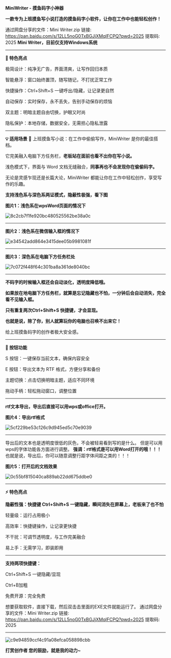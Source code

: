 **MiniWriter - 摸鱼码字小神器**

**一款专为上班摸鱼写小说打造的摸鱼码字小软件，让你在工作中也能轻松创作！**

通过网盘分享的文件：Mini Writer.zip
链接: https://pan.baidu.com/s/12LL5noG0TxBGJjXMqlFCPQ?pwd=2025 提取码: 2025
**Mini Writer，目前仅支持Windows系统**
****
**🌟 特色亮点**

极简设计：纯净无广告，界面清爽，让写作回归本质

智能悬浮：窗口始终置顶，随写随记，不打扰正常工作

快捷操作：Ctrl+Shift+S 一键呼出/隐藏，让记录更自然

自动保存：实时保存，永不丢失，告别手动保存的烦恼

双主题：明暗主题自由切换，护眼又时尚

隐私保护：本地存储，数据安全，无需担心隐私泄露
****
**💡 适用场景**
📝 上班摸鱼写小说：在工作中偷偷写作，MiniWriter 是你的最佳搭档。

它完美融入电脑下方任务栏，**老板站在面前也看不出你在写小说。**

浅色模式下，界面与 Word 文档无缝融合，**同事再也不会发现你在偷偷码字。**

无论是灵感乍现还是长篇大论，MiniWriter 都能让你在工作中轻松创作，享受写作的乐趣。

**支持浅色系与深色系两证模式，隐蔽性极强，看下图**

**图片1：浅色系在wpsWord页面的情况下**

![8c2cb7f1fe920bc480525562be38a0c](https://github.com/user-attachments/assets/68e51b2e-2612-40c9-9899-1908d3034175)
****
**图片2：浅色系在微信输入框的情况下**

![e34542add864e3415dee05b9981081f](https://github.com/user-attachments/assets/57dd2b46-afab-4155-b8da-3058d9dafe3d)
****
**图片3：深色系在电脑下方任务栏处**

![7c072f448f64c301ba8a361de8040bc](https://github.com/user-attachments/assets/8fdfde75-989e-4cb5-a866-3550226fb036)

****
**不码字的时候输入框还会自动淡化，透明度降低哦。**

**如果放在地电脑下方任务栏，就算是忘记隐藏也不怕，一分钟后会自动消失，完全看不见输入框。**

**只有重复两次Ctrl+Shift+S 快捷键，才会显现。**

**也就是说，除了你，别人就算玩你的电脑也召唤不出来它！**

给上班摸鱼码字的创作者极大安全感。

****
**🔘 按钮功能**

S 按钮：一键保存当前文本，确保内容安全

E 按钮：导出文本为 RTF 格式，方便分享和备份

主题切换：点击切换明暗主题，适应不同环境

拖动手柄：轻松拖动窗口，调整位置
****
**rtf文本导出，导出后直接可以用wps或office打开。**

**图片4：导出rtf格式**

![5cf229be53c126c9d945ed5c70e9039](https://github.com/user-attachments/assets/b84ee4b9-6775-48e9-b762-1af10a1b86a8)
****
导出后的文本也是透明度很低的灰色，不会被轻易看到写的是什么。
但是可以用wps的字体功能各方面进行调整。
**强调：rtf格式是可以用Word打开的哦！！！**
也就是说，导出后，你可以随意调整行距字体间距之类的！！！

**图片5：打开后的文档效果**

![0c55bf815040ca889ab22dd675ddbe0](https://github.com/user-attachments/assets/c8005f88-f5ea-4a50-badd-4cac9120a328)
****
**⚡ 特色亮点**

**隐蔽性强：快捷键 Ctrl+Shift+S 一键隐藏，瞬间消失在屏幕上，老板来了也不怕**

轻量级：运行占用极小

高效率：快捷键操作，让记录更快捷

不干扰：可调节透明度，与工作完美融合

易上手：无需学习，即装即用

****
**支持两项快捷键：**

Ctrl+Shift+S 一键隐藏/显现

Ctrl+B加粗

免费开源：完全免费

想要获取软件，直接下载，然后双击击里面的EXE文件就能运行了。
通过网盘分享的文件：Mini Writer.zip
链接: https://pan.baidu.com/s/12LL5noG0TxBGJjXMqlFCPQ?pwd=2025 提取码: 2025
****
![c9e94859ccf4c91a08efca058898cbb](https://github.com/user-attachments/assets/a2aef059-5444-43bf-91e3-a23b4fda2988)

****打赏创作者**
**您的鼓励，就是我的动力~****

